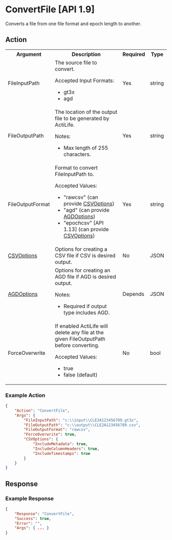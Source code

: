 # ConvertFile [API 1.9]

Converts a file from one file format and epoch length to another.

## Action

<table>
  <tr>
    <th>Argument</th>
    <th>Description</th>
    <th>Required</th>
    <th>Type</th>
  </tr>
  <tr>
    <td>FileInputPath</td>
    <td>The source file to convert.
        <p>Accepted Input Formats:</p>
        <ul>
            <li>gt3x</li>
            <li>agd</li>
        </ul>
    </td>
    <td>Yes</td>
    <td>string</td>
  </tr>
  <tr>
    <td>FileOutputPath</td>
    <td>The location of the output file to be generated by ActiLife.
        <p>Notes:</p>        
        <ul><li>Max length of 255 characters.</li></ul></td>
    <td>Yes</td>
    <td>string</td>
  </tr>
  <tr>
    <td>FileOutputFormat</td>
    <td>Format to convert FileInputPath to.
        <p>Accepted Values:</p>
        <ul>
            <li>"rawcsv" (can provide <a href="../elements/csvoptions.md">CSVOptions</a>)</li>
			<li>"agd" (can provide <a href="../elements/agdoptions.md">AGDOptions</a>)</li>
            <li>"epochcsv" [API 1.13] (can provide <a href="../elements/csvoptions.md">CSVOptions</a>)</li>
        </ul>
    </td>
    <td>Yes</td>
    <td>string</td>
  </tr>
  <tr>
    <td><a href="../elements/csvoptions.md">CSVOptions</a></td>
    <td>Options for creating a CSV file if CSV is desired output.</td>
    <td>No</td>
    <td>JSON</td>
  </tr>
  <tr>
    <td><a href="../elements/agdoptions.md">AGDOptions</a></td>
    <td>Options for creating an AGD file if AGD is desired output.
        <p>Notes:</p>
        <ul>
            <li>Required if output type includes AGD.</li>
        </ul>
    </td>
    <td>Depends</td>
    <td>JSON</td>
  </tr>
  <tr>
    <td>ForceOverwrite</td>
    <td>If enabled ActiLife will delete any file at the given FileOutputPath before converting. 
        <p>Accepted Values:</p>        
        <ul><li>true</li><li>false (default)</ul></td>
    <td>No</td>
    <td>bool</td>
  </tr>
</table>

### Example Action
```JSON
{
    "Action": "ConvertFile",
    "Args": {
        "FileInputPath": "c:\\input\\CLE2A123456789.gt3x",
        "FileOutputPath": "c:\\output\\CLE2A123456789.csv",
        "FileOutputFormat": "rawcsv",
        "ForceOverwrite": true,
        "CSVOptions": {
            "IncludeMetadata": true,
            "IncludeColumnHeaders": true,
            "IncludeTimestamps": true
        }
    }
}
```
## Response

### Example Response
```JSON
{
    "Response": "ConvertFile",
    "Success": true,
    "Error": "",
    "Args": { ... }
}
```